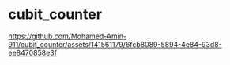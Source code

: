 # cubit_counter



https://github.com/Mohamed-Amin-911/cubit_counter/assets/141561179/6fcb8089-5894-4e84-93d8-ee8470858e3f

